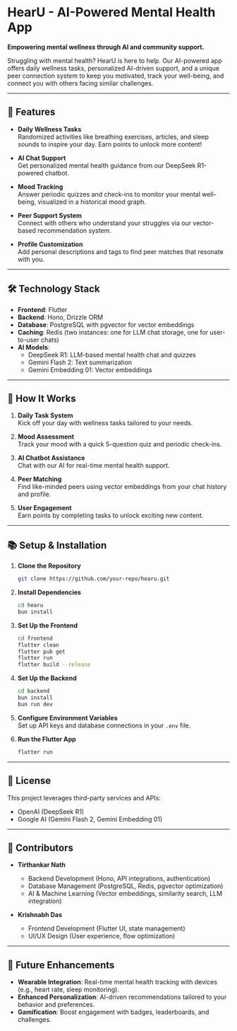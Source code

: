 # HearU - AI-Powered Mental Health App

**Empowering mental wellness through AI and community support.**

Struggling with mental health? HearU is here to help. Our AI-powered app offers daily wellness tasks, personalized AI-driven support, and a unique peer connection system to keep you motivated, track your well-being, and connect you with others facing similar challenges.

---

## 🌟 Features

- **Daily Wellness Tasks**  
  Randomized activities like breathing exercises, articles, and sleep sounds to inspire your day. Earn points to unlock more content!

- **AI Chat Support**  
  Get personalized mental health guidance from our DeepSeek R1-powered chatbot.

- **Mood Tracking**  
  Answer periodic quizzes and check-ins to monitor your mental well-being, visualized in a historical mood graph.

- **Peer Support System**  
  Connect with others who understand your struggles via our vector-based recommendation system.

- **Profile Customization**  
  Add personal descriptions and tags to find peer matches that resonate with you.

---

## 🛠️ Technology Stack

- **Frontend**: Flutter  
- **Backend**: Hono, Drizzle ORM  
- **Database**: PostgreSQL with pgvector for vector embeddings  
- **Caching**: Redis (two instances: one for LLM chat storage, one for user-to-user chats)  
- **AI Models**:  
  - DeepSeek R1: LLM-based mental health chat and quizzes  
  - Gemini Flash 2: Text summarization  
  - Gemini Embedding 01: Vector embeddings  

---

## 🚀 How It Works

1. **Daily Task System**  
   Kick off your day with wellness tasks tailored to your needs.

2. **Mood Assessment**  
   Track your mood with a quick 5-question quiz and periodic check-ins.

3. **AI Chatbot Assistance**  
   Chat with our AI for real-time mental health support.

4. **Peer Matching**  
   Find like-minded peers using vector embeddings from your chat history and profile.

5. **User Engagement**  
   Earn points by completing tasks to unlock exciting new content.

---

## 📚 Setup & Installation

1. **Clone the Repository**  
   ```bash
   git clone https://github.com/your-repo/hearu.git
   ```

2. **Install Dependencies**  
   ```bash
   cd hearu
   bun install
   ```

3. **Set Up the Frontend**  
   ```bash
   cd frontend
   flutter clean
   flutter pub get
   flutter run
   flutter build --release
   ```

4. **Set Up the Backend**  
   ```bash
   cd backend
   bun install
   bun run dev
   ```

5. **Configure Environment Variables**  
   Set up API keys and database connections in your `.env` file.

6. **Run the Flutter App**  
   ```bash
   flutter run
   ```

---

## 📜 License

This project leverages third-party services and APIs:  
- OpenAI (DeepSeek R1)  
- Google AI (Gemini Flash 2, Gemini Embedding 01)  

---

## 👥 Contributors

- **Tirthankar Nath**  
  - Backend Development (Hono, API integrations, authentication)  
  - Database Management (PostgreSQL, Redis, pgvector optimization)  
  - AI & Machine Learning (Vector embeddings, similarity search, LLM integration)  

- **Krishnabh Das**  
  - Frontend Development (Flutter UI, state management)  
  - UI/UX Design (User experience, flow optimization)  

---

## 🔮 Future Enhancements

- **Wearable Integration**: Real-time mental health tracking with devices (e.g., heart rate, sleep monitoring).  
- **Enhanced Personalization**: AI-driven recommendations tailored to your behavior and preferences.  
- **Gamification**: Boost engagement with badges, leaderboards, and challenges.  

